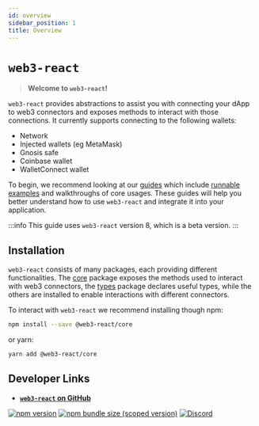 ```yaml
---
id: overview
sidebar_position: 1
title: Overview
---
```

# `web3-react`

> **Welcome to `web3-react`!**

`web3-react` provides abstractions to assist you with connecting your dApp to web3 connectors and exposes methods to interact with those connections. It currently supports connecting to the following wallets:
- Network
- Injected wallets (eg MetaMask)
- Gnosis safe
- Coinbase wallet
- WalletConnect wallet

To begin, we recommend looking at our [guides](./guides/01-setting-up.md) which include [runnable examples](https://github.com/Uniswap/examples/tree/main/web3-react) and walkthroughs of core usages. These guides will help you better understand how to use `web3-react` and integrate it into your application.

:::info
This guide uses `web3-react` version 8, which is a beta version.
:::

## Installation

`web3-react` consists of many packages, each providing different functionalities. The [core](https://www.npmjs.com/package/@web3-react/core) package exposes the methods used to interact with web3 connectors, the [types](https://www.npmjs.com/package/@web3-react/types) package declares useful types, while the others are installed to enable interactions with different connectors.

To interact with `web3-react` we recommend installing though npm:

```bash
npm install --save @web3-react/core
```

or yarn:

```bash
yarn add @web3-react/core
```

## Developer Links

- [**`web3-react` on GitHub**](https://github.com/Uniswap/web3-react)

[![npm version](https://img.shields.io/npm/v/@web3-react/core/latest.svg)](https://www.npmjs.com/package/@web3-react/core/v/latest)
[![npm bundle size (scoped version)](https://img.shields.io/bundlephobia/minzip/@web3-react/core/latest.svg)](https://bundlephobia.com/result?p=@web3-react/core@latest)
[![Discord](https://img.shields.io/badge/discord-join%20chat-blue.svg)](https://discord.com/invite/sherry)
